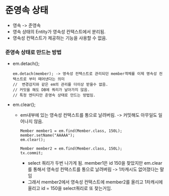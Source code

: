 # 준영속 상태
* 영속 -> 준영속
* 영속 상태의 Entity가 영속성 컨택스트에서 분리됨.
* 영속성 컨택스트가 제공하는 기능을 사용할 수 없음.

### 준영속 상태로 만드는 방법
*   em.detach();

        em.detach(member); -> 영속성 컨택스트로 관리되던 member객체를 이제 영속성 컨택스트로 부터 떼어낸다는 의미
        //  변경감지와 같은 em의 관리를 더이상 받을수 없음.
        // 커밋을 해도 DB에 쿼리가 날아가지 않음. 
        // 특정 엔티티만 준영속 상태로 만드는 방법임.
* em.clear();
  * em내부에 있는 영속성 컨택스트를 통으로 날려버림. -> 커밋해도 아무일도 일어나지 않음.
    
        Member member1 = em.find(Member.class, 150L);
        member.setName("AAAAA");
        em.clear();
        
        Member member2 = em.find(Member.class, 150L);
        tx.commit;
    * select 쿼리가 두번 나가게 됨. member1은 id 150을 찾았지만 em.clear를 통해서 영속성 컨택스트를 통으로 날려버림
      -> 1차캐시도 없어졌다는 말임
    * 그래서 member2에서 영속성 컨택스트에 member2를 올리고 1차캐시에 올리고 id = 150을 select쿼리로 또 찾는거임.